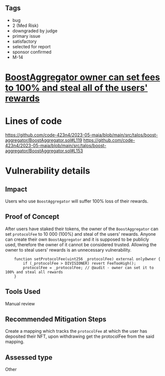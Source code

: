 ## Tags

- bug
- 2 (Med Risk)
- downgraded by judge
- primary issue
- satisfactory
- selected for report
- sponsor confirmed
- M-14

# [BoostAggregator owner can set fees to 100% and steal all of the users' rewards](https://github.com/code-423n4/2023-05-maia-findings/issues/634) 

# Lines of code

https://github.com/code-423n4/2023-05-maia/blob/main/src/talos/boost-aggregator/BoostAggregator.sol#L119
https://github.com/code-423n4/2023-05-maia/blob/main/src/talos/boost-aggregator/BoostAggregator.sol#L153


# Vulnerability details

## Impact
Users who use `BoostAggregator` will suffer 100% loss of their rewards.

## Proof of Concept
After users have staked their tokens, the owner of the `BoostAggregator` can set `protocolFee` to 10 000 (100%) and steal of the users' rewards. Anyone can create their own `BoostAggregator` and it is supposed to be publicly used, therefore the owner of it cannot be considered trusted. Allowing the owner to steal users' rewards is an unnecessary vulnerability.

```solidity
    function setProtocolFee(uint256 _protocolFee) external onlyOwner { 
        if (_protocolFee > DIVISIONER) revert FeeTooHigh();
        protocolFee = _protocolFee; // @audit - owner can set it to 100% and steal all rewards
    }
```

## Tools Used
Manual review

## Recommended Mitigation Steps
Create a mapping which tracks the `protocolFee` at which the user has deposited their NFT, upon withdrawing get the protocolFee from the said mapping.


## Assessed type

Other